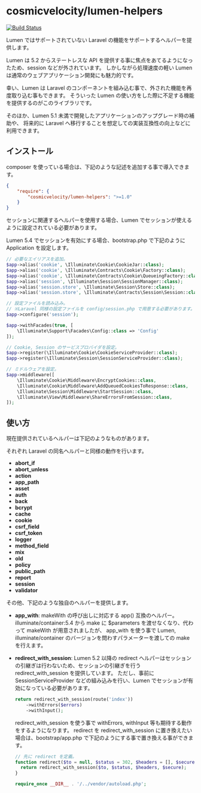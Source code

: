 # cosmicvelocity/lumen-helpers
[![Build Status](https://travis-ci.org/cosmicvelocity/lumen-helpers.svg?branch=master)](https://travis-ci.org/cosmicvelocity/lumen-helpers)

Lumen ではサポートされていない Laravel の機能をサポートするヘルパーを提供します。

Lumen は 5.2 からステートレスな API を提供する事に焦点をあてるようになったため、session などが外されています。
しかしながら処理速度の軽い Lumen は通常のウェブアプリケーション開発にも魅力的です。

幸い、Lumen は Laravel のコンポーネントを組み込む事で、外された機能を再度取り込む事もできます。
そういった Lumen の使い方をした際に不足する機能を提供するのがこのライブラリです。

そのほか、Lumen 5.1 未満で開発したアプリケーションのアップグレード時の補助や、
将来的に Laravel へ移行することを想定しての実装互換性の向上などに利用できます。

## インストール
composer を使っている場合は、下記のような記述を追加する事で導入できます。

```json
{
    "require": {
        "cosmicvelocity/lumen-helpers": ">=1.0"
    }
}
```

セッションに関連するヘルパーを使用する場合、Lumen でセッションが使えるように設定されている必要があります。

Lumen 5.4 でセッションを有効にする場合、bootstrap.php で下記のように Application を設定します。
  
```php
// 必要なエイリアスを追加。
$app->alias('cookie', \Illuminate\Cookie\CookieJar::class);
$app->alias('cookie', \Illuminate\Contracts\Cookie\Factory::class);
$app->alias('cookie', \Illuminate\Contracts\Cookie\QueueingFactory::class);
$app->alias('session', \Illuminate\Session\SessionManager::class);
$app->alias('session.store', \Illuminate\Session\Store::class);
$app->alias('session.store', \Illuminate\Contracts\Session\Session::class);

// 設定ファイルを読み込み。
// ※Laravel 同様の設定ファイルを config/session.php で用意する必要があります。
$app->configure('session');

$app->withFacades(true, [
    \Illuminate\Support\Facades\Config::class => 'Config'
]);

// Cookie, Session のサービスプロバイダを設定。
$app->register(\Illuminate\Cookie\CookieServiceProvider::class);
$app->register(\Illuminate\Session\SessionServiceProvider::class);

// ミドルウェアを設定。
$app->middleware([
    \Illuminate\Cookie\Middleware\EncryptCookies::class,
    \Illuminate\Cookie\Middleware\AddQueuedCookiesToResponse::class,
    \Illuminate\Session\Middleware\StartSession::class,
    \Illuminate\View\Middleware\ShareErrorsFromSession::class,
]);
```

## 使い方
現在提供されているヘルパーは下記のようなものがあります。

それぞれ Laravel の同名ヘルパーと同様の動作を行います。

- **abort_if**
- **abort_unless**
- **action**
- **app_path**
- **asset**
- **auth**
- **back**
- **bcrypt**
- **cache**
- **cookie**
- **csrf_field**
- **csrf_token**
- **logger**
- **method_field**
- **mix**
- **old**
- **policy**
- **public_path**
- **report**
- **session**
- **validator**

その他、下記のような独自のヘルパーを提供します。

- **app_with**:
    makeWith の呼び出しに対応する app() 互換のヘルパー。
    illuminate/container:5.4 から make に $parameters を渡せなくなり、代わって makeWith が用意されましたが、
    app_with を使う事で Lumen, illuminate/container のバージョンを問わすパラメーターを渡しての make を行えます。

- **redirect_with_session**:
    Lumen 5.2 以降の redirect ヘルパーはセッションの引継ぎは行わないため、セッションの引継ぎを行う redirect_with_session を提供しています。
    ただし、事前に SessionServiceProvider などの組み込みを行い、Lumen でセッションが有効になっている必要があります。

    ```php
    return redirect_with_session(route('index'))
        ->withErrors($errors)
        ->withInput();
    ```

    redirect_with_session を使う事で withErrors, withInput 等も期待する動作をするようになります。
    redirect を redirect_with_session に置き換えたい場合は、bootstrap/app.php で下記のようにする事で置き換える事ができます。
    
    ```php
    // 先に redirect を定義。
    function redirect($to = null, $status = 302, $headers = [], $secure = null) {
      return redirect_with_session($to, $status, $headers, $secure);
    }
  
    require_once __DIR__ . '/../vendor/autoload.php';
    ```

